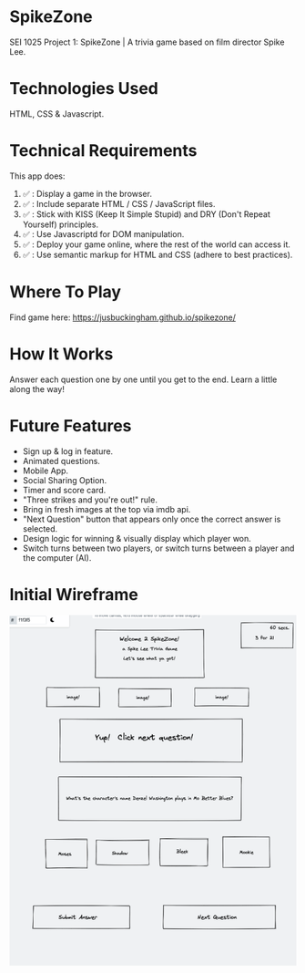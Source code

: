 # SpikeZone
SEI 1025 Project 1: SpikeZone | A trivia game based on film director Spike Lee.

# Technologies Used
HTML, CSS & Javascript.

<!-- # Approach Taken
This is a basic app that uses questions stored as an array of objects and answers hard coded as true or false  -->

# Technical Requirements
This app does:

1. ✅ : Display a game in the browser.
2. ✅ : Include separate HTML / CSS / JavaScript files.
3. ✅ : Stick with KISS (Keep It Simple Stupid) and DRY (Don't Repeat Yourself) principles.
4. ✅ : Use Javascriptd for DOM manipulation.
5. ✅ : Deploy your game online, where the rest of the world can access it.
6. ✅ : Use semantic markup for HTML and CSS (adhere to best practices).

# Where To Play
Find game here: https://jusbuckingham.github.io/spikezone/ 

# How It Works
Answer each question one by one until you get to the end.  Learn a little along the way! 
   
# Future Features
- Sign up & log in feature.
- Animated questions.
- Mobile App.
- Social Sharing Option.
- Timer and score card.
- "Three strikes and you're out!" rule.
- Bring in fresh images at the top via imdb api.
- "Next Question" button that appears only once the correct answer is selected.
- Design logic for winning & visually display which player won.
- Switch turns between two players, or switch turns between a player and the computer (AI).

<!-- # Unsolved Prblems
- Could not figure out a proper way to add score card. -->

# Initial Wireframe
![Getting Started](./wireframe-spikezone.png)